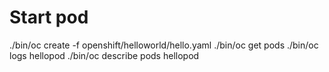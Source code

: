 # Start pod
./bin/oc create -f openshift/helloworld/hello.yaml 
./bin/oc get pods
./bin/oc logs hellopod
./bin/oc describe pods hellopod
